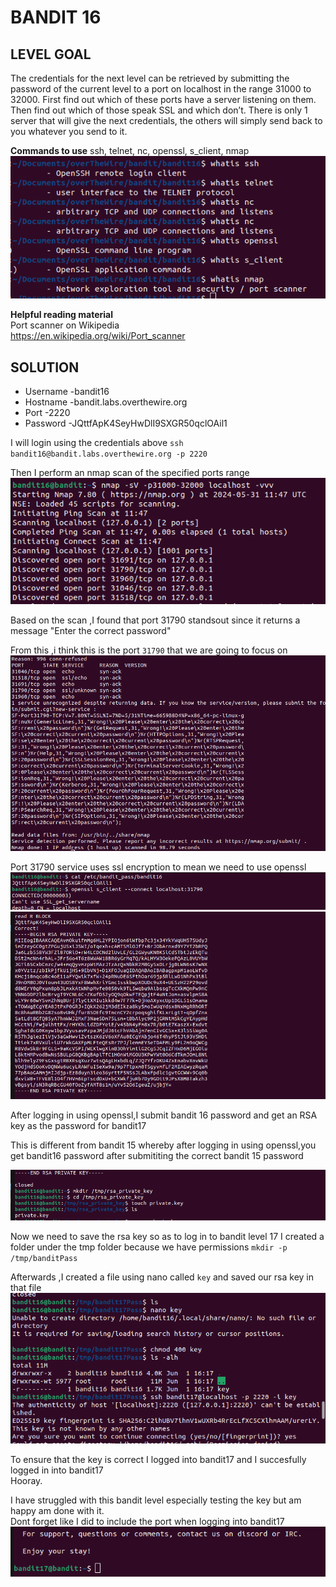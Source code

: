 # BANDIT 16

## LEVEL GOAL

The credentials for the next level can be retrieved by submitting the password of the current level to a port on localhost in the range 31000 to 32000. First find out which of these ports have a server listening on them. Then find out which of those speak SSL and which don’t. There is only 1 server that will give the next credentials, the others will simply send back to you whatever you send to it.

**Commands to use**
ssh, telnet, nc, openssl, s_client, nmap
![commands](image.png)

**Helpful reading material**\
   Port scanner on Wikipedia\
   <https://en.wikipedia.org/wiki/Port_scanner>

## SOLUTION

* Username -bandit16
* Hostname -bandit.labs.overthewire.org
* Port -2220
* Password -JQttfApK4SeyHwDlI9SXGR50qclOAil1

I will login using the credentials above
   `ssh bandit16@bandit.labs.overthewire.org -p 2220`

Then I perform an nmap scan of the specified ports range\
![nmapscan](image-1.png)

Based on the scan ,I found that port 31790 standsout since it returns a message "Enter the correct password"

From this ,i think this is the port  `31790` that we are going to focus on
![nmapscan2](image-2.png)

Port 31790 service uses ssl encryption to mean we need to use openssl
![openssl](image-3.png)
![opensssl1](image-4.png)

After logging in using openssl,I submit bandit 16 password and get an RSA key as the password for bandit17

This is different from bandit 15 whereby after logging in using openssl,you get bandit16 password after submititing the correct bandit 15 password

![save_key](image-5.png)

Now we need to save the rsa key so as to log in to bandit level 17
I created a folder under the tmp folder because we have permissions
    `mkdir -p /tmp/banditPass`

Afterwards ,I created a file using nano called `key` and saved our rsa key in that file
![saving_key_tmp](image-6.png)

To ensure that the key is correct I logged into bandit17 and I succesfully logged in into bandit17\
Hooray.

I have struggled with this bandit level especially testing the key but am happy am done with it.\
Dont forget like I did to include the port when logging into bandit17
![bandit17](image-7.png)